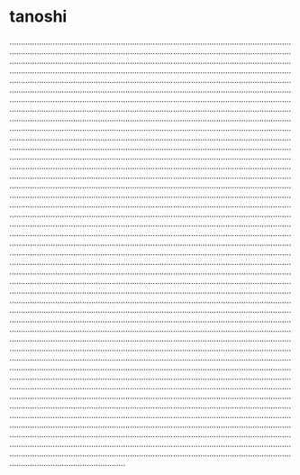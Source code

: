 # tanoshi

...................................................................................................................................................................................................................................................................................................................................................................................................................................................................................................................................................................................................................................................................................................................................................................................................................................................................................................................................................................................................................................................................................................................................................................................................................................................................................................................................................................................................................................................................................................................................................................................................................................................................................................................................................................................................................................................................................................................................................................................................................................................................................................................................................................................................................................................................................................................................................................................................................................................................................................................................................................................................................................................................................................................................................................................................................................................................................................................................................................................................................................................................................................................................................................................................................................................................................................................................................................................................................................................................................................................................................................................................................................................................................................................................................................................................................................................................................................................................................................................................................................................................................................................................................................................................................................................................................................................................................................................................................................................................................................................................................................................................................................................................................................................................................................................................................................................................................................................................................................................................................................................................................................................................................................................................................................................................................................................................................................................................................................................................................................................................................................................................................................................................................................................................